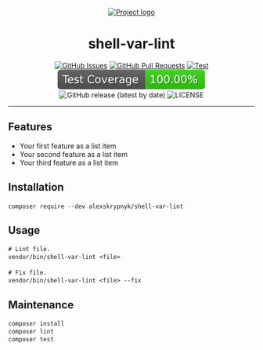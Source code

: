 

<p align="center">
  <a href="" rel="noopener">
 <img width=200px height=200px src="https://i.imgur.com/6wj0hh6.jpg" alt="Project logo"></a>
</p>

<h1 align="center">shell-var-lint</h1>

<div align="center">

  [![GitHub Issues](https://img.shields.io/github/issues/AlexSkrypnyk/shell-var-lint.svg)](https://github.com/AlexSkrypnyk/shell-var-lint/issues)
  [![GitHub Pull Requests](https://img.shields.io/github/issues-pr/AlexSkrypnyk/shell-var-lint.svg)](https://github.com/AlexSkrypnyk/shell-var-lint/pulls)
  [![Test](https://github.com/AlexSkrypnyk/shell-var-lint/actions/workflows/test.yml/badge.svg)](https://github.com/AlexSkrypnyk/shell-var-lint/actions/workflows/test.yml)
  ![Coverage](https://github.com/AlexSkrypnyk/shell-var-lint/blob/_xml_coverage_reports/data/main/badge.svg)
  ![GitHub release (latest by date)](https://img.shields.io/github/v/release/AlexSkrypnyk/shell-var-lint)
  ![LICENSE](https://img.shields.io/github/license/AlexSkrypnyk/shell-var-lint)

</div>

---

## Features

- Your first feature as a list item
- Your second feature as a list item
- Your third feature as a list item

## Installation


    composer require --dev alexskrypnyk/shell-var-lint



## Usage


    # Lint file.
    vendor/bin/shell-var-lint <file>

    # Fix file.
    vendor/bin/shell-var-lint <file> --fix



## Maintenance


    composer install
    composer lint
    composer test


